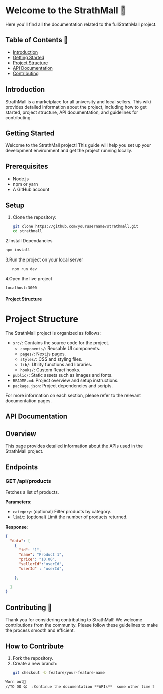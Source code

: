 # Welcome to the StrathMall 🫠 
Here you'll find all the documentation related to the  fullStrathMall project.

## Table of Contents 📑

- [Introduction](#introduction) 
- [Getting Started](#getting-started)
- [Project Structure](#project-structure)
- [API Documentation](#api-documentation)
- [Contributing](#contributing)

## Introduction
StrathMall is a marketplace for all university and local sellers. This wiki provides detailed information about the project, including how to get started, project structure, API documentation, and guidelines for contributing.


## Getting Started

Welcome to the StrathMall project! This guide will help you set up your development environment and get the project running locally.

## Prerequisites
- Node.js
- npm or yarn
- A GitHub account

## Setup
1. Clone the repository:
   ```bash
   git clone https://github.com/yourusername/strathmall.git
   cd strathmall

2.Install Dependancies
   ```bash
   npm install
```
3.Run the project on your local server
```bash
   npm run dev
```
4.Open the live project
```bash
localhost:3000
```

#### Project Structure

# Project Structure

The StrathMall project is organized as follows:

- `src/`: Contains the source code for the project.
  - `components/`: Reusable UI components.
  - `pages/`: Next.js pages.
  - `styles/`: CSS and styling files.
  - `lib/`: Utility functions and libraries.
  - `hooks/`: Custom React hooks.
- `public/`: Static assets such as images and fonts.
- `README.md`: Project overview and setup instructions.
- `package.json`: Project dependencies and scripts.

For more information on each section, please refer to the relevant documentation pages.

## API Documentation
## Overview
This page provides detailed information about the APIs used in the StrathMall project.

## Endpoints

### GET /api/products
Fetches a list of products.

**Parameters**:
- `category`: (optional) Filter products by category.
- `limit`: (optional) Limit the number of products returned.

**Response**:
```json
{
  "data": [
    {
      "id": "1",
      "name": "Product 1",
      "price": "10.00",
      "sellerId":"userId",
      "userId" : "userId",

    },
   
  ]
}


```


## Contributing 🫠

Thank you for considering contributing to StrathMall! We welcome contributions from the community. Please follow these guidelines to make the process smooth and efficient.

## How to Contribute
1. Fork the repository.
2. Create a new branch:
   ```bash
   git checkout -b feature/your-feature-name

```
Worn out🥵
//TO DO 😫  :Continue the documentation **APIs**  some other time ❗ 
